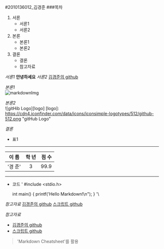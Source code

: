 #2010136012_김경준
###목차
 1. 서론
 	- 서론1
	- 서론2
 2. 본론
 	- 본론1
	- 본론2
 3. 결론
 	- 결론
	- 참고자료


*서론1*
**안녕하세요**
*서론2*
[김경준의 github](https://github.com/juniair)

*본론1*  
![markdownImg](http://cfile10.uf.tistory.com/image/274BC53A54579BF23059EE "Inline Sytle")

*본론2*  
![gitHib Logo][logo]
[logo]: https://cdn4.iconfinder.com/data/icons/iconsimple-logotypes/512/github-512.png "gitHub Logo"

*결론*
 - 표1
---
| 이 름 | 학 년 | 점 수 |
|-------|:-----:|------:|
|'경 준'|   3   | 99.9  |

---  
 - 코드
\'
	#include <stdio.h>
	
	int main()
	{
		printf('Hello Markdown!\n");
	}
'\


*참고자료*
[김경준의 github](https://github.com/juniair)
[스크립트 github][scriptGit]

*참고자료*  
 * [김경준의 github](https://github.com/juniair)  
 * [스크립트 github][scriptGit]
>'Markdown Cheatsheet'를 활용

[scriptGit]: https://github.com/juniair/Python
